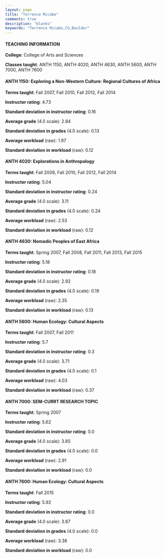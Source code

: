 ```yaml
---
layout: page
title: "Terrence Mccabe" 
comments: true
description: "blanks"
keywords: "Terrence Mccabe,CU,Boulder"
---
```

<head>
<script src="https://ajax.googleapis.com/ajax/libs/jquery/2.1.3/jquery.min.js"></script>
<script src="https://dl.dropboxusercontent.com/s/pc42nxpaw1ea4o9/highcharts.js?dl=0"></script>
<!-- <script src="../assets/js/highcharts.js"></script> -->
<style type="text/css">@font-face {
	font-family: "Bebas Neue";
	src: url(https://www.filehosting.org/file/details/544349/BebasNeue Regular.otf) format("opentype");
	}
	h1.Bebas { 
		font-family: "Bebas Neue", Verdana, Tahoma;
	}
</style>
</head>
	   
#### TEACHING INFORMATION

**College**: College of Arts and Sciences

**Classes taught**: ANTH 1150, ANTH 4020, ANTH 4630, ANTH 5600, ANTH 7000, ANTH 7600

#### ANTH 1150: Exploring a Non-Western Culture: Regional Cultures of Africa

**Terms taught**: Fall 2007, Fall 2010, Fall 2012, Fall 2014

**Instructor rating**: 4.73

**Standard deviation in instructor rating**: 0.16

**Average grade** (4.0 scale): 2.84

**Standard deviation in grades** (4.0 scale): 0.13

**Average workload** (raw): 1.97

**Standard deviation in workload** (raw): 0.12

#### ANTH 4020: Explorations in Anthropology

**Terms taught**: Fall 2008, Fall 2010, Fall 2012, Fall 2014

**Instructor rating**: 5.04

**Standard deviation in instructor rating**: 0.24

**Average grade** (4.0 scale): 3.11

**Standard deviation in grades** (4.0 scale): 0.24

**Average workload** (raw): 2.53

**Standard deviation in workload** (raw): 0.12

#### ANTH 4630: Nomadic Peoples of East Africa

**Terms taught**: Spring 2007, Fall 2008, Fall 2011, Fall 2013, Fall 2015

**Instructor rating**: 5.18

**Standard deviation in instructor rating**: 0.18

**Average grade** (4.0 scale): 2.92

**Standard deviation in grades** (4.0 scale): 0.19

**Average workload** (raw): 2.35

**Standard deviation in workload** (raw): 0.13

#### ANTH 5600: Human Ecology: Cultural Aspects

**Terms taught**: Fall 2007, Fall 2011

**Instructor rating**: 5.7

**Standard deviation in instructor rating**: 0.3

**Average grade** (4.0 scale): 3.71

**Standard deviation in grades** (4.0 scale): 0.1

**Average workload** (raw): 4.03

**Standard deviation in workload** (raw): 0.37

#### ANTH 7000: SEM-CURRT RESEARCH TOPIC

**Terms taught**: Spring 2007

**Instructor rating**: 5.62

**Standard deviation in instructor rating**: 0.0

**Average grade** (4.0 scale): 3.85

**Standard deviation in grades** (4.0 scale): 0.0

**Average workload** (raw): 2.91

**Standard deviation in workload** (raw): 0.0

#### ANTH 7600: Human Ecology: Cultural Aspects

**Terms taught**: Fall 2015

**Instructor rating**: 5.92

**Standard deviation in instructor rating**: 0.0

**Average grade** (4.0 scale): 3.87

**Standard deviation in grades** (4.0 scale): 0.0

**Average workload** (raw): 3.38

**Standard deviation in workload** (raw): 0.0

